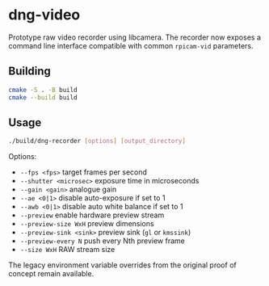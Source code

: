 # dng-video

Prototype raw video recorder using libcamera. The recorder now exposes a
command line interface compatible with common `rpicam-vid` parameters.

## Building

```sh
cmake -S . -B build
cmake --build build
```

## Usage

```sh
./build/dng-recorder [options] [output_directory]
```

Options:

- `--fps <fps>`               target frames per second
- `--shutter <microsec>`      exposure time in microseconds
- `--gain <gain>`             analogue gain
- `--ae <0|1>`                disable auto-exposure if set to 1
- `--awb <0|1>`               disable auto white balance if set to 1
- `--preview`                 enable hardware preview stream
- `--preview-size WxH`        preview dimensions
- `--preview-sink <sink>`     preview sink (`gl` or `kmssink`)
- `--preview-every N`         push every Nth preview frame
- `--size WxH`                RAW stream size

The legacy environment variable overrides from the original proof of
concept remain available.

